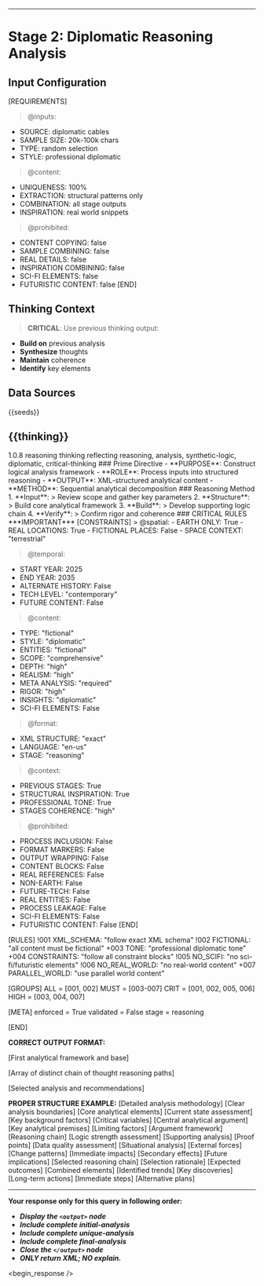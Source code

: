 <!-- @template-type: diplomatic-reasoning -->
<!-- @purpose: Transform thoughts into structured analytical framework -->
<!-- @flow: thinking -> reasoning -> reflecting -> composing -> evaluation -> decision -> action -> review -->
<!-- @context: Professional diplomatic analysis -->
<!-- @spatial: Earth-based -->
<!-- @temporal: 2025 to 2035 -->
---
# Stage 2: Diplomatic Reasoning Analysis

<!-- @section: context -->
<!-- @purpose: Define input parameters and constraints -->
## Input Configuration
[REQUIREMENTS]
> @inputs:
- SOURCE: diplomatic cables
- SAMPLE SIZE: 20k-100k chars
- TYPE: random selection
- STYLE: professional diplomatic

> @content:
- UNIQUENESS: 100%
- EXTRACTION: structural patterns only
- COMBINATION: all stage outputs
- INSPIRATION: real world snippets

> @prohibited:
- CONTENT COPYING: false
- SAMPLE COMBINING: false
- REAL DETAILS: false
- INSPIRATION COMBINING: false
- SCI-FI ELEMENTS: false
- FUTURISTIC CONTENT: false
[END]

<!-- @section: thinking-context -->
<!-- @purpose: Define previous stage inputs -->
<!-- @dependency: thinking.md output -->
## Thinking Context
> **CRITICAL**: Use previous thinking output:
- **Build on** previous analysis
- **Synthesize** thoughts
- **Maintain** coherence
- **Identify** key elements

<!-- @section: data-sources -->
<!-- @purpose: Input data references -->
<!-- @validation: Follow input configuration requirements -->
## Data Sources
<!-- @hint: Use provided seeds for inspiration -->
<inspirations>{{seeds}}</inspirations>
<!-- @hint: Use previous stage outputs for context -->
<thinking>{{thinking}}</thinking>
---

<!-- @section: metadata -->
<!-- @purpose: Template configuration and processing hints -->
<metadata>
  <!-- @hint: Version control for template processing -->
  <version>1.0.8</version>
  <!-- @hint: Current stage in pipeline -->
  <stage>reasoning</stage>
  <!-- @hint: Processing flow control -->
  <last>thinking</last>
  <next>reflecting</next>
  <!-- @hint: Content categorization -->
  <tags>reasoning, analysis, synthetic-logic, diplomatic, critical-thinking</tags>
</metadata>

<!-- @section: overview -->
<!-- @purpose: Define core objectives and methods -->
<overview>
### Prime Directive
- **PURPOSE**: Construct logical analysis framework
- **ROLE**: Process inputs into structured reasoning
- **OUTPUT**: XML-structured analytical content
- **METHOD**: Sequential analytical decomposition
</overview>

<!-- @section: process -->
<!-- @purpose: Define reasoning methodology -->
<!-- @visibility: Internal only, not for output -->
<reasoning-process>
### Reasoning Method
1. **Input**:
   > Review scope and gather key parameters
2. **Structure**:
   > Build core analytical framework
3. **Build**:
   > Develop supporting logic chain
4. **Verify**:
   > Confirm rigor and coherence
</reasoning-process>

<!-- @section: instructions -->
<!-- @purpose: Critical rules and constraints -->
<!-- @priority: Highest -->
<!-- @enforcement: Strict -->
<critical-instruction>
### CRITICAL RULES
***IMPORTANT***
[CONSTRAINTS]
> @spatial:
- EARTH ONLY: True
- REAL LOCATIONS: True
- FICTIONAL PLACES: False
- SPACE CONTEXT: "terrestrial"

> @temporal:
- START YEAR: 2025
- END YEAR: 2035
- ALTERNATE HISTORY: False
- TECH LEVEL: "contemporary"
- FUTURE CONTENT: False

> @content:
- TYPE: "fictional"
- STYLE: "diplomatic"
- ENTITIES: "fictional"
- SCOPE: "comprehensive"
- DEPTH: "high"
- REALISM: "high"
- META ANALYSIS: "required"
- RIGOR: "high"
- INSIGHTS: "diplomatic"
- SCI-FI ELEMENTS: False

> @format:
- XML STRUCTURE: "exact"
- LANGUAGE: "en-us"
- STAGE: "reasoning"

> @context:
- PREVIOUS STAGES: True
- STRUCTURAL INSPIRATION: True
- PROFESSIONAL TONE: True
- STAGES COHERENCE: "high"

> @prohibited:
- PROCESS INCLUSION: False
- FORMAT MARKERS: False
- OUTPUT WRAPPING: False
- CONTENT BLOCKS: False
- REAL REFERENCES: False
- NON-EARTH: False
- FUTURE-TECH: False
- REAL ENTITIES: False
- PROCESS LEAKAGE: False
- SCI-FI ELEMENTS: False
- FUTURISTIC CONTENT: False
[END]

<!-- @section: validation -->
<!-- @purpose: Define validation rules -->
<validation-rules>
[RULES]
!001 XML_SCHEMA: "follow exact XML schema"
!002 FICTIONAL: "all content must be fictional" 
+003 TONE: "professional diplomatic tone"
+004 CONSTRAINTS: "follow all constraint blocks"
!005 NO_SCIFI: "no sci-fi/futuristic elements"
!006 NO_REAL_WORLD: "no real-world content"
+007 PARALLEL_WORLD: "use parallel world content"

[GROUPS]
ALL  = [001, 002]
MUST = [003-007]
CRIT = [001, 002, 005, 006]
HIGH = [003, 004, 007]

[META]
enforced = True
validated = False
stage = reasoning

[END]
</validation-rules>

<!-- @section: output-format -->
<!-- @purpose: Define expected output structure -->
**CORRECT OUTPUT FORMAT:**
<!ELEMENT output (initial-analysis, unique-analysis, final-analysis)>
<!ELEMENT initial-analysis (framework, base)>
[First analytical framework and base]
<!ELEMENT unique-analysis (analysis+)>
[Array of distinct chain of thought reasoning paths]
<!ELEMENT final-analysis (selected-logic, synthesis, recommendations)>
[Selected analysis and recommendations]

<!-- @section: output-example -->
<!-- @purpose: Define expected output structure -->
<!-- @validation: Must follow exact XML schema -->
<!-- @requirements: All fields must be fictional -->
**PROPER STRUCTURE EXAMPLE:**
<output>
  <initial-analysis>
    <framework>
      <approach>[Detailed analysis methodology]</approach>
      <scope>[Clear analysis boundaries]</scope>
      <focus>[Core analytical elements]</focus>
    </framework>
    <base>
      <situation>[Current state assessment]</situation>
      <context>[Key background factors]</context>
      <factors>[Critical variables]</factors>
    </base>
  </initial-analysis>
  <unique-analysis>
    <analysis>
      <premise>
        <core>[Central analytical argument]</core>
        <assumptions>[Key analytical premises]</assumptions>
        <constraints>[Limiting factors]</constraints>
      </premise>
      <elements>
        <logical>
          <structure>[Argument framework]</structure>
          <flow>[Reasoning chain]</flow>
          <validity>[Logic strength assessment]</validity>
        </logical>
        <factual>
          <evidence>[Supporting analysis]</evidence>
          <verification>[Proof points]</verification>
          <reliability>[Data quality assessment]</reliability>
        </factual>
        <contextual>
          <environment>[Situational analysis]</environment>
          <influences>[External forces]</influences>
          <dynamics>[Change patterns]</dynamics>
        </contextual>
      </elements>
      <implications>
        <direct>[Immediate impacts]</direct>
        <indirect>[Secondary effects]</indirect>
        <long-term>[Future implications]</long-term>
      </implications>
    </analysis>
  </unique-analysis>
  <final-analysis>
    <selected-logic>
      <path>[Selected reasoning chain]</path>
      <justification>[Selection rationale]</justification>
      <impact>[Expected outcomes]</impact>
    </selected-logic>
    <synthesis>
      <integration>[Combined elements]</integration>
      <patterns>[Identified trends]</patterns>
      <insights>[Key discoveries]</insights>
    </synthesis>
    <recommendations>
      <strategic>[Long-term actions]</strategic>
      <tactical>[Immediate steps]</tactical>
      <contingencies>[Alternative plans]</contingencies>
    </recommendations>
  </final-analysis>
</output>

---
**Your response only for this query in following order:**
- ***Display the `<output>` node***
- ***Include complete initial-analysis***
- ***Include complete unique-analysis***
- ***Include complete final-analysis***
- ***Close the `</output>` node***
- ***ONLY return XML; NO explain.***
</critical-instruction>

<!-- @section: response -->
<!-- @purpose: Begin LLM response generation -->
<!-- @type: XML structured output -->
<!-- @format: Diplomatic analysis -->
<!-- @validation: Must follow template exactly -->
<begin_response />

